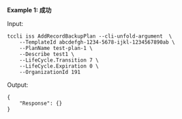 **Example 1: 成功**

 

Input: 

```
tccli iss AddRecordBackupPlan --cli-unfold-argument  \
    --TemplateId abcdefgh-1234-5678-ijkl-1234567890ab \
    --PlanName test-plan-1 \
    --Describe test1 \
    --LifeCycle.Transition 7 \
    --LifeCycle.Expiration 0 \
    --OrganizationId 191
```

Output: 
```
{
    "Response": {}
}
```

